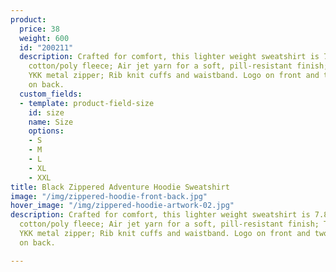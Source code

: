 ```yaml
---
product:
  price: 38
  weight: 600
  id: "200211"
  description: Crafted for comfort, this lighter weight sweatshirt is 7.8oz and 50/50
    cotton/poly fleece; Air jet yarn for a soft, pill-resistant finish; Two-ply hood;
    YKK metal zipper; Rib knit cuffs and waistband. Logo on front and two color printing
    on back.
  custom_fields:
  - template: product-field-size
    id: size
    name: Size
    options:
    - S
    - M
    - L
    - XL
    - XXL
title: Black Zippered Adventure Hoodie Sweatshirt
image: "/img/zippered-hoodie-front-back.jpg"
hover_image: "/img/zippered-hoodie-artwork-02.jpg"
description: Crafted for comfort, this lighter weight sweatshirt is 7.8oz and 50/50
  cotton/poly fleece; Air jet yarn for a soft, pill-resistant finish; Two-ply hood;
  YKK metal zipper; Rib knit cuffs and waistband. Logo on front and two color printing
  on back.

---
```

